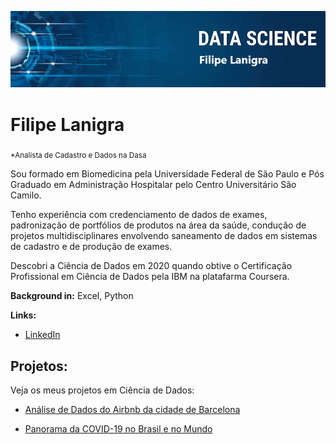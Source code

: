 <p align="center">
  <img src="banner.png" >
</p>

# Filipe Lanigra
<sub>*Analista de Cadastro e Dados na Dasa</sub>

Sou formado em Biomedicina pela Universidade Federal de São Paulo e Pós Graduado em Administração Hospitalar pelo Centro Universitário São Camilo.

Tenho experiência com credenciamento de dados de exames, padronização de portfólios de produtos na área da saúde, condução de projetos multidisciplinares envolvendo saneamento de dados em sistemas de cadastro e de produção de exames.

Descobri a Ciência de Dados em 2020 quando obtive o Certificação Profissional em Ciência de Dados pela IBM na platafarma Coursera.


**Background in:** Excel, Python

**Links:**

* [LinkedIn](https://www.linkedin.com/in/filipe-lanigra-a363a3115/)


## Projetos:

Veja os meus projetos em Ciência de Dados:

* [Análise de Dados do Airbnb da cidade de Barcelona](https://github.com/flanigra/Filipe_Lanigra/blob/master/Projeto_Analisando_os_Dados_do_Airbnb_Barcelona.ipynb)

* [Panorama da COVID-19 no Brasil e no Mundo](https://github.com/flanigra/Filipe_Lanigra/blob/master/Projeto_Panorama_da_COVID_19_no_Brasil.ipynb)

